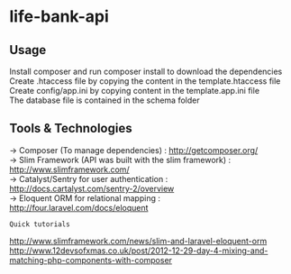 life-bank-api
=============


Usage
---------

Install composer and run composer install to download the dependencies <br/>
Create .htaccess file by copying the content in the template.htaccess file <br/>
Create config/app.ini by copying content in the template.app.ini file <br/> 
The database file is contained in the schema folder <br/>



Tools & Technologies 
-------------------
-> Composer (To manage dependencies) : http://getcomposer.org/ <br/>
-> Slim Framework (API was built with the slim framework) : http://www.slimframework.com/ <br/>
-> Catalyst/Sentry for user authentication : http://docs.cartalyst.com/sentry-2/overview <br/>
-> Eloquent ORM for relational mapping : http://four.laravel.com/docs/eloquent <br/>


    Quick tutorials 

http://www.slimframework.com/news/slim-and-laravel-eloquent-orm <br/>
http://www.12devsofxmas.co.uk/post/2012-12-29-day-4-mixing-and-matching-php-components-with-composer




